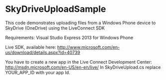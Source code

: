 SkyDriveUploadSample
====================

This code demonstrates uploading files from a Windows Phone device to SkyDrive (OneDrive) using the LiveConnect SDK

Requirements:
Visual Studio Express 2013 for Windows Phone

Live SDK, available here: 
http://www.microsoft.com/en-us/download/details.aspx?id=40739

You have to create a new app in the Live Connect Development Center:
http://msdn.microsoft.com/en-US/en-en/live/
In SkyDriveUpload.cs replace YOUR_APP_ID with your app Id.

 